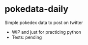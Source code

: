 # pokedata-daily
Simple pokedex data to post on twitter 

* WIP and just for practicing python
* Tests: pending

